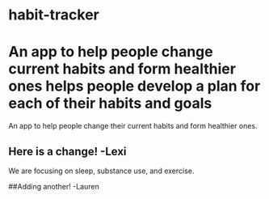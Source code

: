 # habit-tracker

An app to help people change current habits and form healthier ones
helps people develop a plan for each of their habits and goals
=======


An app to help people change their current habits and form healthier ones.
## Here is a change! -Lexi
We are focusing on sleep, substance use, and exercise. 

##Adding another! -Lauren 
